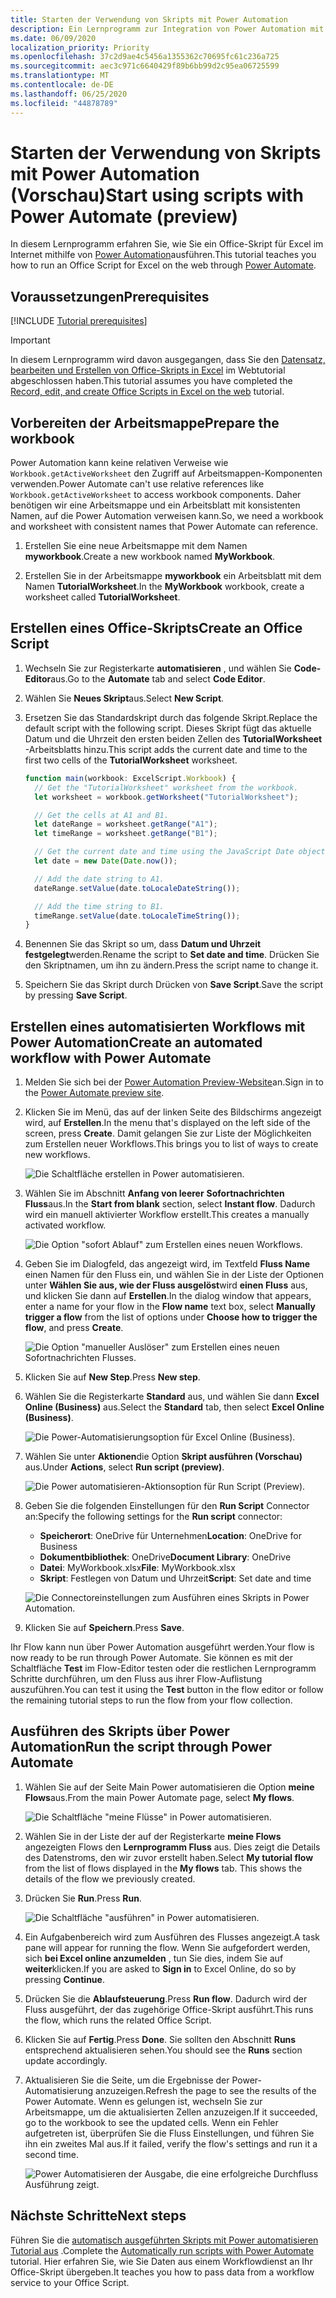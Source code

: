 ```yaml
---
title: Starten der Verwendung von Skripts mit Power Automation
description: Ein Lernprogramm zur Integration von Power Automation mit Office-Skripts mithilfe eines manuellen Triggers.
ms.date: 06/09/2020
localization_priority: Priority
ms.openlocfilehash: 37c2d9ae4c5456a1355362c70695fc61c236a725
ms.sourcegitcommit: aec3c971c6640429f89b6bb99d2c95ea06725599
ms.translationtype: MT
ms.contentlocale: de-DE
ms.lasthandoff: 06/25/2020
ms.locfileid: "44878789"
---
```

# <a name="start-using-scripts-with-power-automate-preview"></a><span data-ttu-id="c862c-103">Starten der Verwendung von Skripts mit Power Automation (Vorschau)</span><span class="sxs-lookup"><span data-stu-id="c862c-103">Start using scripts with Power Automate (preview)</span></span>

<span data-ttu-id="c862c-104">In diesem Lernprogramm erfahren Sie, wie Sie ein Office-Skript für Excel im Internet mithilfe von [Power Automation](https://flow.microsoft.com)ausführen.</span><span class="sxs-lookup"><span data-stu-id="c862c-104">This tutorial teaches you how to run an Office Script for Excel on the web through [Power Automate](https://flow.microsoft.com).</span></span>

## <a name="prerequisites"></a><span data-ttu-id="c862c-105">Voraussetzungen</span><span class="sxs-lookup"><span data-stu-id="c862c-105">Prerequisites</span></span>

[!INCLUDE [Tutorial prerequisites](../includes/tutorial-prerequisites.md)]

> [!IMPORTANT]
> <span data-ttu-id="c862c-106">In diesem Lernprogramm wird davon ausgegangen, dass Sie den [Datensatz, bearbeiten und Erstellen von Office-Skripts in Excel](excel-tutorial.md) im Webtutorial abgeschlossen haben.</span><span class="sxs-lookup"><span data-stu-id="c862c-106">This tutorial assumes you have completed the [Record, edit, and create Office Scripts in Excel on the web](excel-tutorial.md) tutorial.</span></span>

## <a name="prepare-the-workbook"></a><span data-ttu-id="c862c-107">Vorbereiten der Arbeitsmappe</span><span class="sxs-lookup"><span data-stu-id="c862c-107">Prepare the workbook</span></span>

<span data-ttu-id="c862c-108">Power Automation kann keine relativen Verweise wie `Workbook.getActiveWorksheet` den Zugriff auf Arbeitsmappen-Komponenten verwenden.</span><span class="sxs-lookup"><span data-stu-id="c862c-108">Power Automate can't use relative references like `Workbook.getActiveWorksheet` to access workbook components.</span></span> <span data-ttu-id="c862c-109">Daher benötigen wir eine Arbeitsmappe und ein Arbeitsblatt mit konsistenten Namen, auf die Power Automation verweisen kann.</span><span class="sxs-lookup"><span data-stu-id="c862c-109">So, we need a workbook and worksheet with consistent names that Power Automate can reference.</span></span>

1. <span data-ttu-id="c862c-110">Erstellen Sie eine neue Arbeitsmappe mit dem Namen **myworkbook**.</span><span class="sxs-lookup"><span data-stu-id="c862c-110">Create a new workbook named **MyWorkbook**.</span></span>

2. <span data-ttu-id="c862c-111">Erstellen Sie in der Arbeitsmappe **myworkbook** ein Arbeitsblatt mit dem Namen **TutorialWorksheet**.</span><span class="sxs-lookup"><span data-stu-id="c862c-111">In the **MyWorkbook** workbook, create a worksheet called **TutorialWorksheet**.</span></span>

## <a name="create-an-office-script"></a><span data-ttu-id="c862c-112">Erstellen eines Office-Skripts</span><span class="sxs-lookup"><span data-stu-id="c862c-112">Create an Office Script</span></span>

1. <span data-ttu-id="c862c-113">Wechseln Sie zur Registerkarte **automatisieren** , und wählen Sie **Code-Editor**aus.</span><span class="sxs-lookup"><span data-stu-id="c862c-113">Go to the **Automate** tab and select **Code Editor**.</span></span>

2. <span data-ttu-id="c862c-114">Wählen Sie **Neues Skript**aus.</span><span class="sxs-lookup"><span data-stu-id="c862c-114">Select **New Script**.</span></span>

3. <span data-ttu-id="c862c-115">Ersetzen Sie das Standardskript durch das folgende Skript.</span><span class="sxs-lookup"><span data-stu-id="c862c-115">Replace the default script with the following script.</span></span> <span data-ttu-id="c862c-116">Dieses Skript fügt das aktuelle Datum und die Uhrzeit den ersten beiden Zellen des **TutorialWorksheet** -Arbeitsblatts hinzu.</span><span class="sxs-lookup"><span data-stu-id="c862c-116">This script adds the current date and time to the first two cells of the **TutorialWorksheet** worksheet.</span></span>

    ```TypeScript
    function main(workbook: ExcelScript.Workbook) {
      // Get the "TutorialWorksheet" worksheet from the workbook.
      let worksheet = workbook.getWorksheet("TutorialWorksheet");

      // Get the cells at A1 and B1.
      let dateRange = worksheet.getRange("A1");
      let timeRange = worksheet.getRange("B1");

      // Get the current date and time using the JavaScript Date object.
      let date = new Date(Date.now());

      // Add the date string to A1.
      dateRange.setValue(date.toLocaleDateString());

      // Add the time string to B1.
      timeRange.setValue(date.toLocaleTimeString());
    }
    ```

4. <span data-ttu-id="c862c-117">Benennen Sie das Skript so um, dass **Datum und Uhrzeit festgelegt**werden.</span><span class="sxs-lookup"><span data-stu-id="c862c-117">Rename the script to **Set date and time**.</span></span> <span data-ttu-id="c862c-118">Drücken Sie den Skriptnamen, um ihn zu ändern.</span><span class="sxs-lookup"><span data-stu-id="c862c-118">Press the script name to change it.</span></span>

5. <span data-ttu-id="c862c-119">Speichern Sie das Skript durch Drücken von **Save Script**.</span><span class="sxs-lookup"><span data-stu-id="c862c-119">Save the script by pressing **Save Script**.</span></span>

## <a name="create-an-automated-workflow-with-power-automate"></a><span data-ttu-id="c862c-120">Erstellen eines automatisierten Workflows mit Power Automation</span><span class="sxs-lookup"><span data-stu-id="c862c-120">Create an automated workflow with Power Automate</span></span>

1. <span data-ttu-id="c862c-121">Melden Sie sich bei der [Power Automation Preview-Website](https://flow.microsoft.com)an.</span><span class="sxs-lookup"><span data-stu-id="c862c-121">Sign in to the [Power Automate preview site](https://flow.microsoft.com).</span></span>

2. <span data-ttu-id="c862c-122">Klicken Sie im Menü, das auf der linken Seite des Bildschirms angezeigt wird, auf **Erstellen**.</span><span class="sxs-lookup"><span data-stu-id="c862c-122">In the menu that's displayed on the left side of the screen, press **Create**.</span></span> <span data-ttu-id="c862c-123">Damit gelangen Sie zur Liste der Möglichkeiten zum Erstellen neuer Workflows.</span><span class="sxs-lookup"><span data-stu-id="c862c-123">This brings you to list of ways to create new workflows.</span></span>

    ![Die Schaltfläche erstellen in Power automatisieren.](../images/power-automate-tutorial-1.png)

3. <span data-ttu-id="c862c-125">Wählen Sie im Abschnitt **Anfang von leerer** **Sofortnachrichten Fluss**aus.</span><span class="sxs-lookup"><span data-stu-id="c862c-125">In the **Start from blank** section, select **Instant flow**.</span></span> <span data-ttu-id="c862c-126">Dadurch wird ein manuell aktivierter Workflow erstellt.</span><span class="sxs-lookup"><span data-stu-id="c862c-126">This creates a manually activated workflow.</span></span>

    ![Die Option "sofort Ablauf" zum Erstellen eines neuen Workflows.](../images/power-automate-tutorial-2.png)

4. <span data-ttu-id="c862c-128">Geben Sie im Dialogfeld, das angezeigt wird, im Textfeld **Fluss Name** einen Namen für den Fluss ein, und wählen Sie in der Liste der Optionen unter **Wählen Sie aus, wie der Fluss ausgelöst**wird **einen Fluss** aus, und klicken Sie dann auf **Erstellen**.</span><span class="sxs-lookup"><span data-stu-id="c862c-128">In the dialog window that appears, enter a name for your flow in the **Flow name** text box, select **Manually trigger a flow** from the list of options under **Choose how to trigger the flow**, and press **Create**.</span></span>

    ![Die Option "manueller Auslöser" zum Erstellen eines neuen Sofortnachrichten Flusses.](../images/power-automate-tutorial-3.png)

5. <span data-ttu-id="c862c-130">Klicken Sie auf **New Step**.</span><span class="sxs-lookup"><span data-stu-id="c862c-130">Press **New step**.</span></span>

6. <span data-ttu-id="c862c-131">Wählen Sie die Registerkarte **Standard** aus, und wählen Sie dann **Excel Online (Business)** aus.</span><span class="sxs-lookup"><span data-stu-id="c862c-131">Select the **Standard** tab, then select **Excel Online (Business)**.</span></span>

    ![Die Power-Automatisierungsoption für Excel Online (Business).](../images/power-automate-tutorial-4.png)

7. <span data-ttu-id="c862c-133">Wählen Sie unter **Aktionen**die Option **Skript ausführen (Vorschau)** aus.</span><span class="sxs-lookup"><span data-stu-id="c862c-133">Under **Actions**, select **Run script (preview)**.</span></span>

    ![Die Power automatisieren-Aktionsoption für Run Script (Preview).](../images/power-automate-tutorial-5.png)

8. <span data-ttu-id="c862c-135">Geben Sie die folgenden Einstellungen für den **Run Script** Connector an:</span><span class="sxs-lookup"><span data-stu-id="c862c-135">Specify the following settings for the **Run script** connector:</span></span>

    - <span data-ttu-id="c862c-136">**Speicherort**: OneDrive für Unternehmen</span><span class="sxs-lookup"><span data-stu-id="c862c-136">**Location**: OneDrive for Business</span></span>
    - <span data-ttu-id="c862c-137">**Dokumentbibliothek**: OneDrive</span><span class="sxs-lookup"><span data-stu-id="c862c-137">**Document Library**: OneDrive</span></span>
    - <span data-ttu-id="c862c-138">**Datei**: MyWorkbook.xlsx</span><span class="sxs-lookup"><span data-stu-id="c862c-138">**File**: MyWorkbook.xlsx</span></span>
    - <span data-ttu-id="c862c-139">**Skript**: Festlegen von Datum und Uhrzeit</span><span class="sxs-lookup"><span data-stu-id="c862c-139">**Script**: Set date and time</span></span>

    ![Die Connectoreinstellungen zum Ausführen eines Skripts in Power Automation.](../images/power-automate-tutorial-6.png)

9. <span data-ttu-id="c862c-141">Klicken Sie auf **Speichern**.</span><span class="sxs-lookup"><span data-stu-id="c862c-141">Press **Save**.</span></span>

<span data-ttu-id="c862c-142">Ihr Flow kann nun über Power Automation ausgeführt werden.</span><span class="sxs-lookup"><span data-stu-id="c862c-142">Your flow is now ready to be run through Power Automate.</span></span> <span data-ttu-id="c862c-143">Sie können es mit der Schaltfläche **Test** im Flow-Editor testen oder die restlichen Lernprogramm Schritte durchführen, um den Fluss aus ihrer Flow-Auflistung auszuführen.</span><span class="sxs-lookup"><span data-stu-id="c862c-143">You can test it using the **Test** button in the flow editor or follow the remaining tutorial steps to run the flow from your flow collection.</span></span>

## <a name="run-the-script-through-power-automate"></a><span data-ttu-id="c862c-144">Ausführen des Skripts über Power Automation</span><span class="sxs-lookup"><span data-stu-id="c862c-144">Run the script through Power Automate</span></span>

1. <span data-ttu-id="c862c-145">Wählen Sie auf der Seite Main Power automatisieren die Option **meine Flows**aus.</span><span class="sxs-lookup"><span data-stu-id="c862c-145">From the main Power Automate page, select **My flows**.</span></span>

    ![Die Schaltfläche "meine Flüsse" in Power automatisieren.](../images/power-automate-tutorial-7.png)

2. <span data-ttu-id="c862c-147">Wählen Sie in der Liste der auf der Registerkarte **meine Flows** angezeigten Flows den **Lernprogramm Fluss** aus. Dies zeigt die Details des Datenstroms, den wir zuvor erstellt haben.</span><span class="sxs-lookup"><span data-stu-id="c862c-147">Select **My tutorial flow** from the list of flows displayed in the **My flows** tab. This shows the details of the flow we previously created.</span></span>

3. <span data-ttu-id="c862c-148">Drücken Sie **Run**.</span><span class="sxs-lookup"><span data-stu-id="c862c-148">Press **Run**.</span></span>

    ![Die Schaltfläche "ausführen" in Power automatisieren.](../images/power-automate-tutorial-8.png)

4. <span data-ttu-id="c862c-150">Ein Aufgabenbereich wird zum Ausführen des Flusses angezeigt.</span><span class="sxs-lookup"><span data-stu-id="c862c-150">A task pane will appear for running the flow.</span></span> <span data-ttu-id="c862c-151">Wenn Sie aufgefordert werden, sich **bei Excel online anzumelden** , tun Sie dies, indem Sie auf **weiter**klicken.</span><span class="sxs-lookup"><span data-stu-id="c862c-151">If you are asked to **Sign in** to Excel Online, do so by pressing **Continue**.</span></span>

5. <span data-ttu-id="c862c-152">Drücken Sie die **Ablaufsteuerung**.</span><span class="sxs-lookup"><span data-stu-id="c862c-152">Press **Run flow**.</span></span> <span data-ttu-id="c862c-153">Dadurch wird der Fluss ausgeführt, der das zugehörige Office-Skript ausführt.</span><span class="sxs-lookup"><span data-stu-id="c862c-153">This runs the flow, which runs the related Office Script.</span></span>

6. <span data-ttu-id="c862c-154">Klicken Sie auf **Fertig**.</span><span class="sxs-lookup"><span data-stu-id="c862c-154">Press **Done**.</span></span> <span data-ttu-id="c862c-155">Sie sollten den Abschnitt **Runs** entsprechend aktualisieren sehen.</span><span class="sxs-lookup"><span data-stu-id="c862c-155">You should see the **Runs** section update accordingly.</span></span>

7. <span data-ttu-id="c862c-156">Aktualisieren Sie die Seite, um die Ergebnisse der Power-Automatisierung anzuzeigen.</span><span class="sxs-lookup"><span data-stu-id="c862c-156">Refresh the page to see the results of the Power Automate.</span></span> <span data-ttu-id="c862c-157">Wenn es gelungen ist, wechseln Sie zur Arbeitsmappe, um die aktualisierten Zellen anzuzeigen.</span><span class="sxs-lookup"><span data-stu-id="c862c-157">If it succeeded, go to the workbook to see the updated cells.</span></span> <span data-ttu-id="c862c-158">Wenn ein Fehler aufgetreten ist, überprüfen Sie die Fluss Einstellungen, und führen Sie ihn ein zweites Mal aus.</span><span class="sxs-lookup"><span data-stu-id="c862c-158">If it failed, verify the flow's settings and run it a second time.</span></span>

    ![Power Automatisieren der Ausgabe, die eine erfolgreiche Durchfluss Ausführung zeigt.](../images/power-automate-tutorial-9.png)

## <a name="next-steps"></a><span data-ttu-id="c862c-160">Nächste Schritte</span><span class="sxs-lookup"><span data-stu-id="c862c-160">Next steps</span></span>

<span data-ttu-id="c862c-161">Führen Sie die [automatisch ausgeführten Skripts mit Power automatisieren Tutorial aus](excel-power-automate-trigger.md) .</span><span class="sxs-lookup"><span data-stu-id="c862c-161">Complete the [Automatically run scripts with Power Automate](excel-power-automate-trigger.md) tutorial.</span></span> <span data-ttu-id="c862c-162">Hier erfahren Sie, wie Sie Daten aus einem Workflowdienst an Ihr Office-Skript übergeben.</span><span class="sxs-lookup"><span data-stu-id="c862c-162">It teaches you how to pass data from a workflow service to your Office Script.</span></span>
